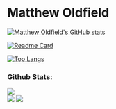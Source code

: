 # Matthew Oldfield

[![Matthew Oldfield's GitHub stats](https://github-readme-stats.vercel.app/api?username=asmattic&show_icons=true&theme=dracula&count_private=true)](https://github.com/anuraghazra/github-readme-stats)

[![Readme Card](https://github-readme-stats.vercel.app/api/pin/?username=asmattic&repo=dke-labs-grim-trigger)](https://github.com/anuraghazra/github-readme-stats)


[![Top Langs](https://github-readme-stats.vercel.app/api/top-langs/?username=asmattic)](https://github.com/anuraghazra/github-readme-stats)

<h3>Github Stats:</h3>
<div align="left">
  <img src="https://github-readme-stats.vercel.app/api?username=asmattic&show_icons=true&title_color=FFFFFF&text_color=FFFFFF&icon_color=FFFFFF&bg_color=212121">
  <br />
  <img src="https://github-readme-stats.vercel.app/api/top-langs/?username=asmattic&langs_count=7&title_color=FFFFFF&text_color=FFFFFF&icon_color=FFFFFF&bg_color=212121">
  <img src="https://github-profile-trophy.vercel.app/?username=asmattic&theme=oldie&column=3&margin-w=20&margin-h=20">
</div>
